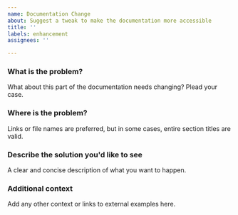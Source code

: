 ```yaml
---
name: Documentation Change
about: Suggest a tweak to make the documentation more accessible
title: ''
labels: enhancement
assignees: ''

---
```


### **What is the problem?**
What about this part of the documentation needs changing? Plead your case.

### **Where is the problem?**
Links or file names are preferred, but in some cases, entire section titles are valid.

### **Describe the solution you'd like to see**
A clear and concise description of what you want to happen.

### **Additional context**
Add any other context or links to external examples here.
